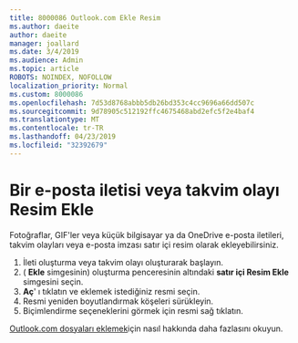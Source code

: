 ```yaml
---
title: 8000086 Outlook.com Ekle Resim
ms.author: daeite
author: daeite
manager: joallard
ms.date: 3/4/2019
ms.audience: Admin
ms.topic: article
ROBOTS: NOINDEX, NOFOLLOW
localization_priority: Normal
ms.custom: 8000086
ms.openlocfilehash: 7d53d8768abbb5db26bd353c4cc9696a66dd507c
ms.sourcegitcommit: 9d78905c512192ffc4675468abd2efc5f2e4baf4
ms.translationtype: MT
ms.contentlocale: tr-TR
ms.lasthandoff: 04/23/2019
ms.locfileid: "32392679"
---
```

# <a name="insert-pictures-in-an-email-message-or-calendar-event"></a>Bir e-posta iletisi veya takvim olayı Resim Ekle

Fotoğraflar, GIF'ler veya küçük bilgisayar ya da OneDrive e-posta iletileri, takvim olayları veya e-posta imzası satır içi resim olarak ekleyebilirsiniz.

1. İleti oluşturma veya takvim olayı oluşturarak başlayın.
2. ( **Ekle** simgesinin) oluşturma penceresinin altındaki **satır içi Resim Ekle** simgesini seçin.
3. **Aç**' ı tıklatın ve eklemek istediğiniz resmi seçin.
4. Resmi yeniden boyutlandırmak köşeleri sürükleyin.
5. Biçimlendirme seçeneklerini görmek için resmi sağ tıklatın.

[Outlook.com dosyaları eklemek](https://support.office.com/article/8d7c1ea7-4e5f-44ce-bb6e-c5fcc92ba9ab)için nasıl hakkında daha fazlasını okuyun.